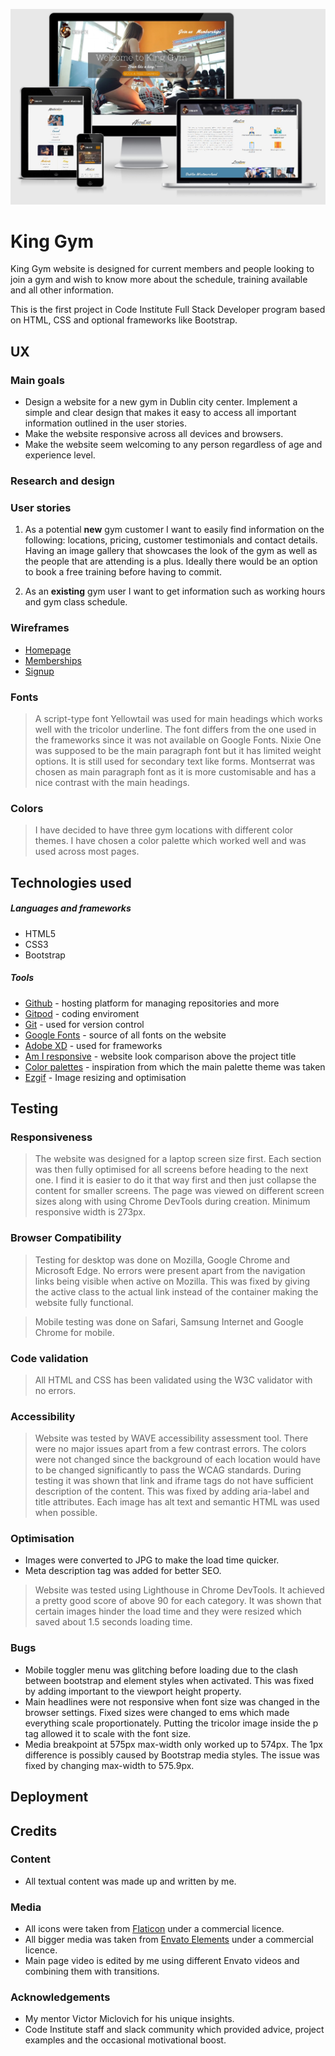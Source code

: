 ![Responsive preview](assets/images/images_README/Responsive.jpg)

# King Gym

King Gym website is designed for current members and people looking to join a gym and wish to know more about the schedule, training available and all other information.

This is the first project in Code Institute Full Stack Developer program based on HTML, CSS and optional frameworks like Bootstrap.

## UX

### Main goals

- Design a website for a new gym in Dublin city center. Implement a simple and clear design that makes it easy to access all important information outlined in the user stories.
- Make the website responsive across all devices and browsers.
- Make the website seem welcoming to any person regardless of age and experience level.

### Research and design

>

### User stories

1. As a potential **new** gym customer I want to easily find information on the following: locations, pricing, customer testimonials and contact details. Having an image gallery that showcases the look of the gym as well as the people that are attending is a plus. Ideally there would be an option to book a free training before having to commit.

2. As an **existing** gym user I want to get information such as working hours and gym class schedule.

### Wireframes

- [Homepage](assets/images/images_README/homepage.png)
- [Memberships](assets/images/images_README/memberships.png)
- [Signup](assets/images/images_README/signup.png)

### Fonts

> A script-type font Yellowtail was used for main headings which works well with the tricolor underline. The font differs from the one used in the frameworks since it was not available on Google Fonts. Nixie One was supposed to be the main paragraph font but it has limited weight options. It is still used for secondary text like forms. Montserrat was chosen as main paragraph font as it is more customisable and has a nice contrast with the main headings. 

### Colors

> I have decided to have three gym locations with different color themes. I have chosen a color palette which worked well and was used across most pages.

<!-- ## Features -->

## Technologies used

##### Languages and frameworks

- HTML5
- CSS3
- Bootstrap

##### Tools

- [Github](https://www.gitpod.io/) - hosting platform for managing repositories and more
- [Gitpod](https://www.gitpod.io/) - coding enviroment
- [Git](https://git-scm.com/) - used for version control
- [Google Fonts](https://fonts.google.com/) - source of all fonts on the website
- [Adobe XD](https://www.adobe.com/ie/products/xd.html) - used for frameworks
- [Am I responsive](http://ami.responsivedesign.is/) - website look comparison above the project title
- [Color palettes](https://colorpalettes.net/) - inspiration from which the main palette theme was taken
- [Ezgif](https://ezgif.com/) - Image resizing and optimisation

## Testing

### Responsiveness

> The website was designed for a laptop screen size first. Each section was then fully optimised for all screens before heading to the next one. I find it is easier to do it that way first and then just collapse the content for smaller screens. The page was viewed on different screen sizes along with using Chrome DevTools during creation. Minimum responsive width is 273px.

### Browser Compatibility

> Testing for desktop was done on Mozilla, Google Chrome and Microsoft Edge. No errors were present apart from the navigation links being visible when active on Mozilla. This was fixed by giving the active class to the actual link instead of the container making the website fully functional.

> Mobile testing was done on Safari, Samsung Internet and Google Chrome for mobile.   
### Code validation

> All HTML and CSS has been validated using the W3C validator with no errors.

### Accessibility

> Website was tested by WAVE accessibility assessment tool. There were no major issues apart from a few contrast errors. The colors were not changed since the background of each location would have to be changed significantly to pass the WCAG standards. During testing it was shown that link and iframe tags do not have sufficient description of the content. This was fixed by adding aria-label and title attributes. Each image has alt text and semantic HTML was used when possible.


### Optimisation

- Images were converted to JPG to make the load time quicker.
- Meta description tag was added for better SEO.

> Website was tested using Lighthouse in Chrome DevTools. It achieved a pretty good score of above 90 for each category. It was shown that certain images hinder the load time and they were resized which saved about 1.5 seconds loading time.
### Bugs

- Mobile toggler menu was glitching before loading due to the clash between bootstrap and element styles when activated. This was fixed by adding important to the viewport height property.
- Main headlines were not responsive when font size was changed in the browser settings. Fixed sizes were changed to ems which made everything scale proportionately. Putting the tricolor image inside the p tag allowed it to scale with the font size.
- Media breakpoint at 575px max-width only worked up to 574px. The 1px difference is possibly caused by Bootstrap media styles. The issue was fixed by changing max-width to 575.9px.

## Deployment 

## Credits

### Content

- All textual content was made up and written by me.

### Media

- All icons were taken from [Flaticon](https://www.flaticon.com/) under a commercial licence.
- All bigger media was taken from [Envato Elements](https://elements.envato.com/) under a commercial licence.
- Main page video is edited by me using different Envato videos and combining them with transitions.
### Acknowledgements

- My mentor Victor Miclovich for his unique insights.
- Code Institute staff and slack community which provided advice, project examples and the occasional motivational boost.

